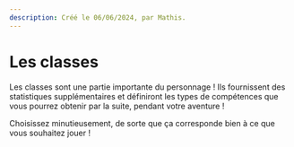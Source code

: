 ```yaml
---
description: Créé le 06/06/2024, par Mathis.
---
```


# Les classes

Les classes sont une partie importante du personnage ! Ils fournissent des statistiques supplémentaires et définiront les types de compétences que vous pourrez obtenir par la suite, pendant votre aventure !

Choisissez minutieusement, de sorte que ça corresponde bien à ce que vous souhaitez jouer !
